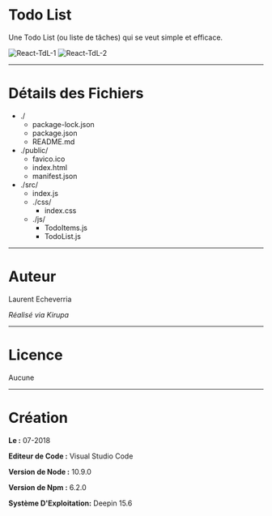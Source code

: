 # Todo List

Une Todo List (ou liste de tâches) qui se veut simple et efficace.

![React-TdL-1](https://preview.ibb.co/mm0kNT/Deepin_Capture_cran_20180714170317.png)
![React-TdL-2](https://preview.ibb.co/dmzqp8/Deepin_Capture_cran_20180714170406.png)

---

# Détails des Fichiers

* ./
    * package-lock.json
    * package.json
    * README.md
* ./public/
    * favico.ico
    * index.html
    * manifest.json
* ./src/
    * index.js
    * ./css/
        * index.css
    * ./js/
        * TodoItems.js
        * TodoList.js

---

# Auteur

Laurent Echeverria

_Réalisé via Kirupa_

---

# Licence

Aucune

---

# Création

**Le :** 07-2018

**Editeur de Code :** Visual Studio Code

**Version de Node :** 10.9.0

**Version de Npm :** 6.2.0

**Système D'Exploitation:** Deepin 15.6
